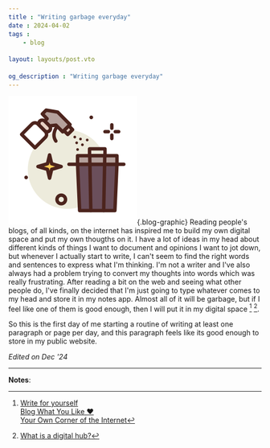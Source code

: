 ```yaml
---
title : "Writing garbage everyday"
date : 2024-04-02
tags : 
    - blog

layout: layouts/post.vto

og_description : "Writing garbage everyday"
---
```


![An image](trash.png){.blog-graphic} Reading people's blogs, of all kinds, on the internet has inspired me to build my own digital space and put my own thougths on it. I have a lot of ideas in my head about different kinds of things I want to document and opinions I want to jot down, but whenever I actually start to write, I can't seem to find the right words and sentences to express what I'm thinking. I'm not a writer and I've also always had a problem trying to convert my thoughts into words which was really frustrating.
After reading a bit on the web and seeing what other people do, I've finally decided that I'm just going to type whatever comes to my head and store it in my notes app. Almost all of it will be garbage, but if I feel like one of them is good enough, then I will put it in my digital space [^1] [^2]. 

So this is the first day of me starting a routine of writing at least one paragraph or page per day, and this paragraph feels like its good enough to store in my public website.

*Edited on Dec '24*

----
**Notes**:

[^1]: [Write for yourself](https://samhawken.bearblog.dev/write-for-yourself/)\
  [Blog What You Like ❤️](https://brandons-journal.com/post/blog-what-you-like)  
  [Your Own Corner of the Internet](https://sheepdev.xyz/blog/your-own-corner-of-the-internet/)

[^2]: [What is a digital hub?](thunknotes.com)